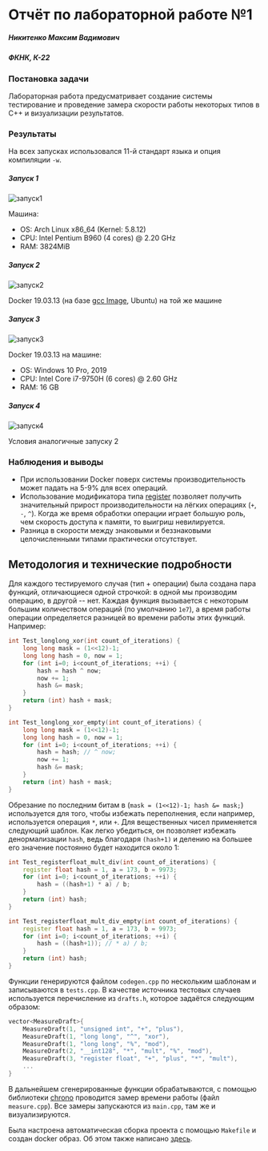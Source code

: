 # Отчёт по лабораторной работе №1
##### Никитенко Максим Вадимович
##### ФКНК, К-22

### Постановка задачи
Лабораторная работа предусматривает создание системы тестирование и проведение замера скорости работы некоторых типов в C++ и визуализации результатов.

### Результаты

На всех запусках использовался 11-й стандарт языка и опция компиляции `-w`.

##### Запуск 1
![запуск1](https://user-images.githubusercontent.com/20306702/94895611-77696980-0494-11eb-9739-025d840003f0.png)

Машина:
- OS: Arch Linux x86_64 (Kernel: 5.8.12)
- CPU: Intel Pentium B960 (4 cores) @ 2.20 GHz 
- RAM: 3824MiB 

##### Запуск 2
![запуск2](https://user-images.githubusercontent.com/20306702/94895693-949e3800-0494-11eb-9239-fc612260ded5.png)

Docker 19.03.13 (на базе [gcc Image](https://hub.docker.com/_/gcc), Ubuntu) на той же машине

##### Запуск 3
![запуск3](https://user-images.githubusercontent.com/20306702/94894682-83ecc280-0492-11eb-92b8-65cca32fda05.png)

Docker 19.03.13 на машине:
- OS: Windows 10 Pro, 2019
- CPU: Intel Core i7-9750H (6 cores) @ 2.60 GHz 
- RAM: 16 GB

##### Запуск 4
![запуск4](https://user-images.githubusercontent.com/20306702/94897774-fd87af00-0498-11eb-8f86-ab36be577696.png)

Условия аналогичные запуску 2


### Наблюдения и выводы
- При использовании Docker поверх системы производительность может падать на 5-9% для всех операций.
- Использование модификатора типа [register](https://en.cppreference.com/w/cpp/language/storage_duration) позволяет получить значительный прирост производительности на лёгких операциях (`+`, `-`, `^`). Когда же время обработки операции играет большую роль, чем скорость доступа к памяти, то выигриш невилируется.
- Разница в скорости между знаковыми и беззнаковыми целочисленными типами практически отсутствует.



## Методология и технические подробности

Для каждого тестируемого случая (тип + операции) была создана пара функций, отличающиеся одной строчкой: в одной мы производим операцию, в другой -- нет. Каждая функция вызывается с некоторым большим количеством операций (по умолчанию `1е7`), а время работы операции определяется разницей во времени работы этих функций. Например:
```c++
int Test_longlong_xor(int count_of_iterations) {
    long long mask = (1<<12)-1;
    long long hash = 0, now = 1;
    for (int i=0; i<count_of_iterations; ++i) {
        hash = hash ^ now;
        now += 1;
        hash &= mask;
    }
    return (int) hash + mask;
}

int Test_longlong_xor_empty(int count_of_iterations) {
    long long mask = (1<<12)-1;
    long long hash = 0, now = 1;
    for (int i=0; i<count_of_iterations; ++i) {
        hash = hash; // ^ now;
        now += 1;
        hash &= mask;
    }
    return (int) hash + mask;
}
```

Обрезание по последним битам в (`mask = (1<<12)-1; hash &= mask;`) используется для того, чтобы избежать переполнения, если например, используется операция `*`, или `+`. Для вещественных чисел применяется следующий шаблон. Как легко убедиться, он позволяет избежать денормализации `hash`, ведь благодаря `(hash+1)` и делению на большее его значение постоянно будет находится около 1:
```c++
int Test_registerfloat_mult_div(int count_of_iterations) {
    register float hash = 1, a = 173, b = 9973;
    for (int i=0; i<count_of_iterations; ++i) {
        hash = ((hash+1) * a) / b;
    }
    return (int) hash;
}

int Test_registerfloat_mult_div_empty(int count_of_iterations) {
    register float hash = 1, a = 173, b = 9973;
    for (int i=0; i<count_of_iterations; ++i) {
        hash = ((hash+1)); // * a) / b;
    }
    return (int) hash;
}
```

Функции генерируются файлом `codegen.cpp` по нескольким шаблонам и записываются в `tests.cpp`. В качестве источника тестовых случаев используется перечисление из `drafts.h`, которое задаётся следующим образом:

```c++
vector<MeasureDraft>{
    MeasureDraft(1, "unsigned int", "+", "plus"),
    MeasureDraft(1, "long long", "^", "xor"),
    MeasureDraft(1, "long long", "%", "mod"),
    MeasureDraft(2, "__int128", "*", "mult", "%", "mod"),
    MeasureDraft(3, "register float", "+", "plus", "*", "mult"),
    ...
}
```

В дальнейшем сгенерированные функции обрабатываются, с помощью библиотеки [chrono](https://cplusplus.com/reference/chrono/) проводится замер времени работы (файл      `measure.cpp`). 
Все замеры запускаются из `main.cpp`, там же и визуализируются.

Была настроена автоматическая сборка проекта с помощью `Makefile` и создан docker образ. Об этом также написано [здесь](https://github.com/DUBLOUR/university_labs/tree/master/Architecture%20of%20computing%20systems%20%5B3d%20semester%5D/lab1_benchmark).

